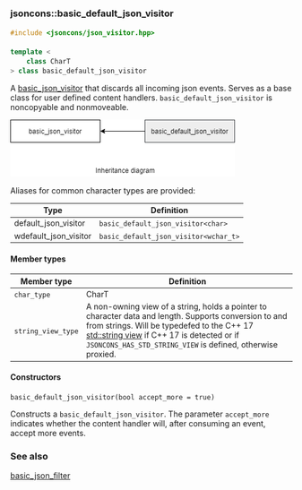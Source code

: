 ### jsoncons::basic_default_json_visitor

```cpp
#include <jsoncons/json_visitor.hpp>

template <
    class CharT
> class basic_default_json_visitor
```

A [basic_json_visitor](basic_json_visitor.md) that discards all incoming json events. Serves as a base class for user defined content handlers.
`basic_default_json_visitor` is noncopyable and nonmoveable.

![basic_default_json_visitor](diagrams/basic_default_json_visitor.png)

Aliases for common character types are provided:

Type                |Definition
--------------------|------------------------------
default_json_visitor    |`basic_default_json_visitor<char>`
wdefault_json_visitor   |`basic_default_json_visitor<wchar_t>`

#### Member types

Member type                         |Definition
------------------------------------|------------------------------
`char_type`|CharT
`string_view_type`|A non-owning view of a string, holds a pointer to character data and length. Supports conversion to and from strings. Will be typedefed to the C++ 17 [std::string view](http://en.cppreference.com/w/cpp/string/basic_string_view) if C++ 17 is detected or if `JSONCONS_HAS_STD_STRING_VIEW` is defined, otherwise proxied.  

#### Constructors

    basic_default_json_visitor(bool accept_more = true)

Constructs a `basic_default_json_visitor`. The parameter
`accept_more` indicates whether the content handler will, after
consuming an event, accept more events.

### See also

[basic_json_filter](basic_json_filter.md)

